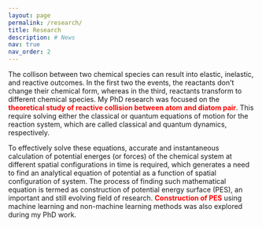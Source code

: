 ```yaml
---
layout: page
permalink: /research/
title: Research
description: # News
nav: true
nav_order: 2
---
```


The collison between two chemical species can result into elastic, inelastic, and reactive outcomes. In the first two the events, the reactants
don't change their chemical form, whereas in the third, reactants transform to different chemical species. My PhD research was focused on the
<b><span style="color:red;">theoretical study of reactive collision between atom and diatom pair</span></b>. This require solving either the classical or quantum equations of motion for the 
reaction system, which are called classical and quantum dynamics, respectively. 

To effectively solve these equations, accurate and instantaneous calculation of potential energes (or forces) of the chemical system at different spatial configurations 
in time is required, which generates a need to find an analytical equation of potential as a function of spatial configuration of system. The process of finding such mathematical equation is termed as construction of potential energy surface (PES), an important and still evolving field of research. <b><span style="color:red;">Construction of PES</span></b> using machine learning and non-machine learning methods was also explored during my PhD work.  

